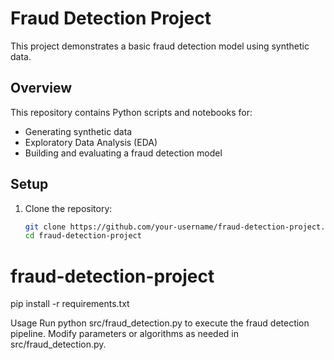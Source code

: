 # Fraud Detection Project

This project demonstrates a basic fraud detection model using synthetic data.

## Overview

This repository contains Python scripts and notebooks for:
- Generating synthetic data
- Exploratory Data Analysis (EDA)
- Building and evaluating a fraud detection model

## Setup

1. Clone the repository:
   ```bash
   git clone https://github.com/your-username/fraud-detection-project.git
   cd fraud-detection-project
# fraud-detection-project

pip install -r requirements.txt

Usage
Run python src/fraud_detection.py to execute the fraud detection pipeline.
Modify parameters or algorithms as needed in src/fraud_detection.py.

